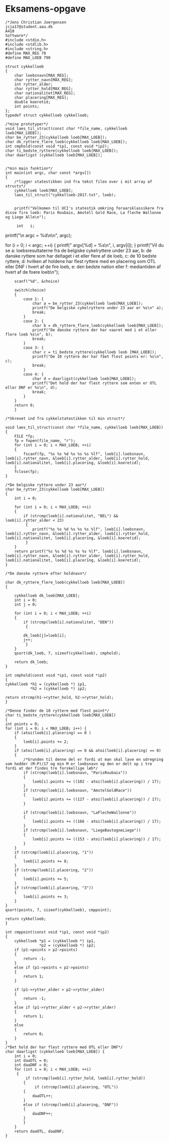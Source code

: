 # Eksamens-opgave

    /*Jens Christian Joergensen
    jcja17@student.aau.dk
    A410
    Software*/
    #include <stdio.h>
    #include <stdlib.h>
    #include <string.h>
    #define MAX_REG 70
    #define MAX_LOEB 790
    
    struct cykkelloeb
    {
        char loebsnavn[MAX_REG];
        char rytter_navn[MAX_REG];
        int rytter_alder;
        char rytter_hold[MAX_REG];
        char nationalitet[MAX_REG];
        char placering[MAX_REG];
        double koeretid;
        int points;
    };
    typedef struct cykkelloeb cykkelloeb;

    /*mine prototyper*/
    void laes_til_struct(const char *file_name, cykkelloeb loeb[MAX_LOEB]);
    char be_rytter_23(cykkelloeb loeb[MAX_LOEB]);
    char dk_ryttere_flere_loeb(cykkelloeb loeb[MAX_LOEB]);
    int cmphold(const void *ip1, const void *ip2);
    char ti_bedste_ryttere(cykkelloeb loeb[MAX_LOEB]);
    char daarligst (cykkelloeb loeb[MAX_LOEB]);
    
    
    /*min main funktion*/
    int main(int argc, char const *argv[])
    {
        /*ligger statestikken ind fra tekst filen over i mit array af structs*/
        cykkelloeb loeb[MAX_LOEB];
        laes_til_struct("cykkelloeb-2017.txt", loeb);


        printf("Velkomen til UCI's statestik omkring foraarsklassikere fra disse fire loeb: Paris Roubaix, Amstell Gold Race, La fleche Wallonne og Liege Alle\n");

         int   i;

   printf("\n  argc = %d\n\n", argc);

   for (i = 0; i < argc; ++i)
    {
      printf("   argv[%d] = %s\n", i, argv[i]);
    }
        printf("Vil du se a: loebsresultaterne fra de belgiske cykelryttere under 23 aar, b: de danske ryttere som har deltaget i et eller flere af de loeb, c: de 10 bedste ryttere, d: hvilken af holdene har flest ryttere med en placering som OTL eller DNF i hvert af de fire loeb, e: den bedste nation eller f: mediantiden af hvert af de foere loeb\n");

        scanf("%d", &choice)
        
        switch(choice)
        {
            case 1: {
                char a = be_rytter_23(cykkelloeb loeb[MAX_LOEB]);
                printf("De belgiske cykelryttere under 23 aar er %s\n" a);
                break;
            }
            case 2: {
                char b = dk_ryttere_flere_loeb(cykkelloeb loeb[MAX_LOEB]);
                printf("De danske ryttere der har vaaret med i et eller flere loeb %s\n", b);
                break;
            }
            case 3: {
                char c = ti_bedste_ryttere(cykkelloeb leob [MAX_LOEB]);
                printf("De 10 ryttere der har fået flest points er: %s\n", c);
                break;
            }
            case 4: {
                char d = daarligst(cykkelloeb loeb[MAX_LOEB]);
                printf("Det hold der har flest ryttere som enten er OTL eller DNF er %s\n", d);
                break;
            }
        }
        return 0;
        }

    /*Skrevet ind fra cykkelstatestikken til min struct*/

    void laes_til_struct(const char *file_name, cykkelloeb loeb[MAX_LOEB])
    {
        FILE *fp;
        fp = fopen(file_name, "r");
        for (int i = 0; i < MAX_LOEB; ++i)
        {
            fscanf(fp, "%s %s %d %s %s %s %lf", loeb[i].loebsnavn, loeb[i].rytter_navn, &loeb[i].rytter_alder, loeb[i].rytter_hold, loeb[i].nationalitet, loeb[i].placering, &loeb[i].koeretid);
        }
        fclose(fp);
    }

    /*De belgiske ryttere under 23 aar*/
    char be_rytter_23(cykkelloeb loeb[MAX_LOEB])
    {
        int i = 0;

        for (int i = 0; i < MAX_LOEB; ++i)
        {
            if (strcmp(loeb[i].nationalitet, "BEL") && loeb[i].rytter_alder < 23)
             {
                printf("%s %s %d %s %s %s %lf", loeb[i].loebsnavn, loeb[i].rytter_navn, &loeb[i].rytter_alder, loeb[i].rytter_hold, loeb[i].nationalitet, loeb[i].placering, &loeb[i].koeretid);
             }
        }
        return printf("%s %s %d %s %s %s %lf", loeb[i].loebsnavn, loeb[i].rytter_navn, &loeb[i].rytter_alder, loeb[i].rytter_hold, loeb[i].nationalitet, loeb[i].placering, &loeb[i].koeretid);
    }

    /*De danske ryttere efter holdnavn*/

    char dk_ryttere_flere_loeb(cykkelloeb loeb[MAX_LOEB])
    {

        cykkelloeb dk_loeb[MAX_LOEB];
        int i = 0;
        int j = 0;

        for (int i = 0; i < MAX_LOEB; ++i)
        {
            if (strcmp(loeb[i].nationalitet, "DEN"))
             {

            dk_loeb[j]=loeb[i];
            j++;
             }
        }
        qsort(dk_loeb, 7, sizeof(cykkelloeb), cmphold);

        return dk_loeb;
    }

    int cmphold(const void *ip1, const void *ip2)
    {
    cykkelloeb *h1 = (cykkelloeb *) ip1,
               *h2 = (cykkelloeb *) ip2;

    return strcmp(h1->rytter_hold, h2->rytter_hold);
    }
    
    /*Denne finder de 10 ryttere med flest point*/
    char ti_bedste_ryttere(cykkelloeb loeb[MAX_LOEB])
    {
    int points = 0;
    for (int i = 0; i < MAX_LOEB; i++) {
        if (atoi(loeb[i].placering) == 0 )
        {
            loeb[i].points += 2;
        }
        if (atoi(loeb[i].placering) == 0 && atoi(loeb[i].placering) == 0)
        {
            /*Grunden til denne del er fordi at man skal lave en udregning som hedder (M-P)/17 og min M er loebsnavn og den er delt op i tre fordi at der findes tre forskellige løb*/
            if (strcmp(loeb[i].loebsnavn, "ParisRoubaix"))
            {
                loeb[i].points += ((102 - atoi(loeb[i].placering)) / 17);
            }
            if (strcmp(loeb[i].loebsnavn, "AmstelGoldRace"))
            {
                loeb[i].points += ((127 - atoi(loeb[i].placering)) / 17);
            }

            if (strcmp(loeb[i].loebsnavn, "LaFlecheWallonne"))
            {
                loeb[i].points += ((166 - atoi(loeb[i].placering)) / 17);
            }
            if (strcmp(loeb[i].loebsnavn, "LiegeBastogneLiege"))
            {
                loeb[i].points += ((153 - atoi(loeb[i].placering)) / 17);
            }
        }
        if (strcmp(loeb[i].placering, "1"))
        {
            loeb[i].points += 8;
        }
        if (strcmp(loeb[i].placering, "2"))
        {
            loeb[i].points += 5;
        }
        if (strcmp(loeb[i].placering, "3"))
        {
            loeb[i].points += 3;
        }
    }
    qsort(points, 7, sizeof(cykkelloeb), cmppoint);

    return cykkelloeb;
    }

    int cmppoint(const void *ip1, const void *ip2)
    {
        cykkelloeb *p1 = (cykkelloeb *) ip1,
                   *p2 = (cykkelloeb *) ip2;
        if (p1->points > p2->points)
        {
            return -1;
        }
        else if (p1->points < p2->points)
        {
            return 1;
        }

        if (p1->rytter_alder > p2->rytter_alder)
        {
            return -1;
        }
        else if (p1->rytter_alder < p2->rytter_alder)
        {
            return 1;
        }
        else
        {
            return 0;
        }
    }
    /*Det hold der har flest ryttere med OTL eller DNF*/
    char daarligst (cykkelloeb loeb[MAX_LOEB]) {
        int i = 0;
        int daaOTL = 0;
        int daaDNF = 0;
        for (int i = 0; i < MAX_LOEB; ++i)
         {
             if (strcmp(loeb[i].rytter_hold, loeb[i].rytter_hold))
            {
                 if (strcmp(loeb[i].placering, "OTL"))
            {
                daaOTL++;
            }
            else if (strcmp(loeb[i].placering, "DNF"))
            {
                daaDNF++;
            }
            }
        }
        return daaOTL, daaDNF;
    }

